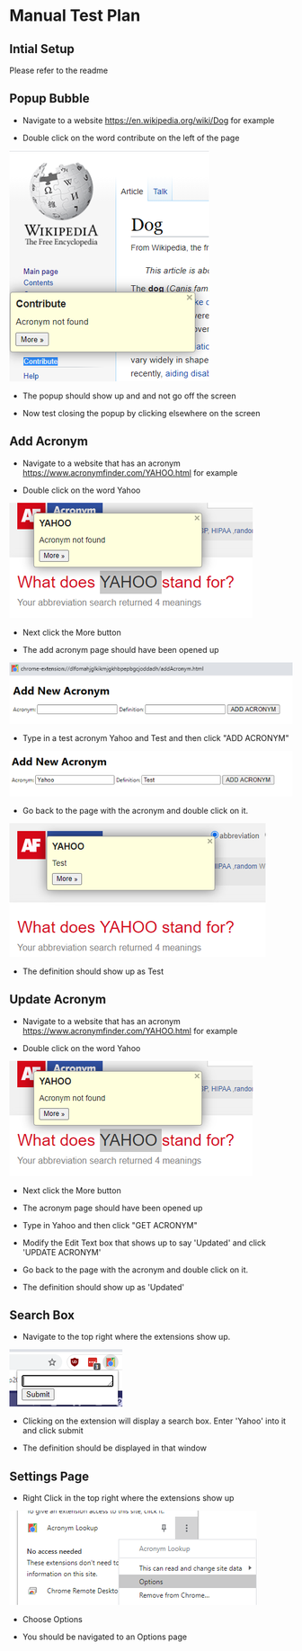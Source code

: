 # Manual Test Plan

## Intial Setup

Please refer to the readme

## Popup Bubble
- Navigate to a website https://en.wikipedia.org/wiki/Dog for example

- Double click on the word contribute on the left of the page

![](Images/2020-11-05-22-00-42.png)

- The popup should show up and and not go off the screen

- Now test closing the popup by clicking elsewhere on the screen


## Add Acronym
- Navigate to a website that has an acronym https://www.acronymfinder.com/YAHOO.html for example

- Double click on the word Yahoo

![](Images/2020-11-05-22-02-27.png)

- Next click the More button

- The add acronym page should have been opened up

![](Images/2020-11-05-22-03-19.png)

- Type in a test acronym Yahoo and Test and then click "ADD ACRONYM"

![](Images/2020-11-05-22-14-25.png)

- Go back to the page with the acronym and double click on it.

![](Images/2020-11-05-22-15-37.png)

- The definition should show up as Test

## Update Acronym
- Navigate to a website that has an acronym https://www.acronymfinder.com/YAHOO.html for example

- Double click on the word Yahoo

![](Images/2020-11-05-22-02-27.png)

- Next click the More button

- The acronym page should have been opened up

- Type in Yahoo and then click "GET ACRONYM"

- Modify the Edit Text box that shows up to say 'Updated' and click 'UPDATE ACRONYM'

- Go back to the page with the acronym and double click on it.

- The definition should show up as 'Updated'


## Search Box
- Navigate to the top right where the extensions show up.

![](Images/2020-11-05-22-30-50.png)

- Clicking on the extension will display a search box. Enter 'Yahoo' into it and click submit

- The definition should be displayed in that window

## Settings Page

- Right Click in the top right where the extensions show up

![](Images/2020-11-05-22-32-49.png)

- Choose Options

- You should be navigated to an Options page